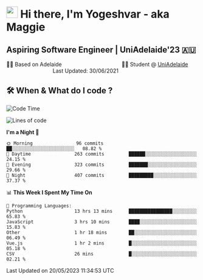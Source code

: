 <h1><img src="https://emojis.slackmojis.com/emojis/images/1531849430/4246/blob-sunglasses.gif?1531849430" width="30"/> Hi there, I'm Yogeshvar - aka Maggie</h1>

## Aspiring Software Engineer | UniAdelaide'23 🇦🇺  
🏂🏻  Based on Adelaide &nbsp;&nbsp;&nbsp;&nbsp;&nbsp;&nbsp;&nbsp;&nbsp;&nbsp;&nbsp;&nbsp;&nbsp;&nbsp;&nbsp;&nbsp;&nbsp;&nbsp;&nbsp;&nbsp;&nbsp;&nbsp;&nbsp;&nbsp;&nbsp;&nbsp;&nbsp;&nbsp;&nbsp;&nbsp;&nbsp;&nbsp;&nbsp;&nbsp;&nbsp;&nbsp;&nbsp;&nbsp;&nbsp;&nbsp;👨‍💻 Student @ [UniAdelaide](https://www.adelaide.edu.au)   &nbsp;&nbsp;&nbsp;&nbsp;&nbsp;&nbsp;&nbsp;&nbsp;&nbsp;&nbsp;&nbsp;&nbsp;&nbsp;&nbsp;&nbsp;&nbsp;&nbsp;&nbsp;&nbsp;&nbsp;&nbsp;&nbsp;&nbsp;&nbsp;&nbsp;&nbsp;&nbsp;&nbsp;&nbsp;&nbsp;&nbsp;Last Updated: 30/06/2021

## 🛠 When & What do I code ?  

<!--START_SECTION:waka-->
![Code Time](http://img.shields.io/badge/Code%20Time-2%2C179%20hrs%2058%20mins-blue)

![Lines of code](https://img.shields.io/badge/From%20Hello%20World%20I%27ve%20Written-3.8%20million%20lines%20of%20code-blue)

**I'm a Night 🦉** 

```text
🌞 Morning                96 commits          ██░░░░░░░░░░░░░░░░░░░░░░░   08.82 % 
🌆 Daytime                263 commits         ██████░░░░░░░░░░░░░░░░░░░   24.15 % 
🌃 Evening                323 commits         ███████░░░░░░░░░░░░░░░░░░   29.66 % 
🌙 Night                  407 commits         █████████░░░░░░░░░░░░░░░░   37.37 % 
```


📊 **This Week I Spent My Time On** 

```text
💬 Programming Languages: 
Python                   13 hrs 13 mins      ████████████████░░░░░░░░░   65.83 % 
JavaScript               3 hrs 10 mins       ████░░░░░░░░░░░░░░░░░░░░░   15.83 % 
Other                    1 hr 18 mins        ██░░░░░░░░░░░░░░░░░░░░░░░   06.49 % 
Vue.js                   1 hr 2 mins         █░░░░░░░░░░░░░░░░░░░░░░░░   05.18 % 
CSV                      26 mins             █░░░░░░░░░░░░░░░░░░░░░░░░   02.21 % 
```


 Last Updated on 20/05/2023 11:34:53 UTC
<!--END_SECTION:waka-->
